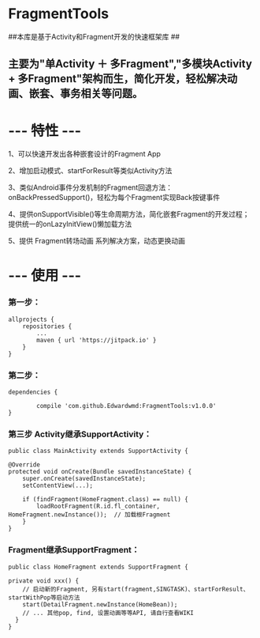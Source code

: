 # FragmentTools #
##本库是基于Activity和Fragment开发的快速框架库 ##
## 主要为"单Activity ＋ 多Fragment","多模块Activity + 多Fragment"架构而生，简化开发，轻松解决动画、嵌套、事务相关等问题。 ##
# --- 特性 ---

1、可以快速开发出各种嵌套设计的Fragment App

2、增加启动模式、startForResult等类似Activity方法

3、类似Android事件分发机制的Fragment回退方法：onBackPressedSupport()，轻松为每个Fragment实现Back按键事件

4、提供onSupportVisible()等生命周期方法，简化嵌套Fragment的开发过程； 提供统一的onLazyInitView()懒加载方法

5、提供 Fragment转场动画 系列解决方案，动态更换动画

# --- 使用 --- #
### 第一步： ###
    allprojects {
		repositories {
			...
			maven { url 'https://jitpack.io' }
		}
	}

### 第二步：
    dependencies {
            
	        compile 'com.github.Edwardwmd:FragmentTools:v1.0.0'
	}

### 第三步 Activity继承SupportActivity：
    public class MainActivity extends SupportActivity {

    @Override
    protected void onCreate(Bundle savedInstanceState) {
        super.onCreate(savedInstanceState);
        setContentView(...);
        
        if (findFragment(HomeFragment.class) == null) {
            loadRootFragment(R.id.fl_container, HomeFragment.newInstance());  // 加载根Fragment
        }
    }

### Fragment继承SupportFragment：
    public class HomeFragment extends SupportFragment {

    private void xxx() {
        // 启动新的Fragment, 另有start(fragment,SINGTASK)、startForResult、startWithPop等启动方法
        start(DetailFragment.newInstance(HomeBean));
        // ... 其他pop, find, 设置动画等等API, 请自行查看WIKI
      }
    }


